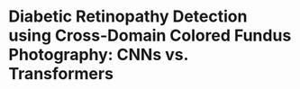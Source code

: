 # Diabetic Retinopathy Detection using Cross-Domain Colored Fundus Photography: CNNs vs. Transformers

